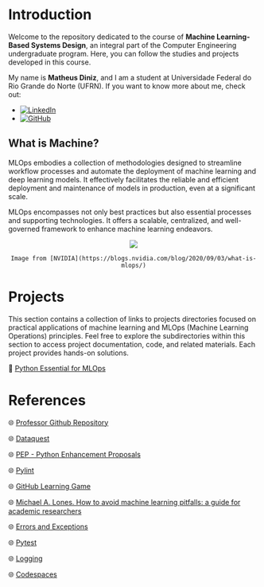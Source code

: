 # Introduction

Welcome to the repository dedicated to the course of **Machine Learning-Based Systems Design**, an integral part of the Computer Engineering undergraduate program. Here, you can follow the studies and projects developed in this course.

My name is **Matheus Diniz**, and I am a student at Universidade Federal do Rio Grande do Norte (UFRN). If you want to know more about me, check out:
- [![LinkedIn](https://img.shields.io/badge/linkedin-%230077B5.svg?style=for-the-badge&logo=linkedin&logoColor=white)](www.linkedin.com/in/dinizmaths)
- [![GitHub](https://img.shields.io/badge/github-%23121011.svg?style=for-the-badge&logo=github&logoColor=white)](https://github.com/DinizMaths)

## What is Machine?

MLOps embodies a collection of methodologies designed to streamline workflow processes and automate the deployment of machine learning and deep learning models. It effectively facilitates the reliable and efficient deployment and maintenance of models in production, even at a significant scale.

MLOps encompasses not only best practices but also essential processes and supporting technologies. It offers a scalable, centralized, and well-governed framework to enhance machine learning endeavors.

<div align="center">
    <img src="https://blogs.nvidia.com/wp-content/uploads/2020/09/1-MLOps-NVIDIA-invert-final.jpg">

    Image from [NVIDIA](https://blogs.nvidia.com/blog/2020/09/03/what-is-mlops/)
</div>

# Projects

This section contains a collection of links to projects directories focused on practical applications of machine learning and MLOps (Machine Learning Operations) principles. Feel free to explore the subdirectories within this section to access project documentation, code, and related materials. Each project provides hands-on solutions.

📁 [Python Essential for MLOps](./Python_Essentials_for_MLOps/)

# References

🌐 [Professor Github Repository](https://github.com/ivanovitchm/mlops)

🌐 [Dataquest](https://app.dataquest.io/)

🌐 [PEP - Python Enhancement Proposals](https://peps.python.org/pep-0000/#introduction)

🌐 [Pylint](https://github.com/pylint-dev/pylint)

🌐 [GitHub Learning Game](https://learngitbranching.js.org/)

🌐 [Michael A. Lones. How to avoid machine learning pitfalls: a guide for academic researchers](https://arxiv.org/abs/2108.02497)

🌐 [Errors and Exceptions](https://docs.python.org/3/tutorial/errors.html)

🌐 [Pytest](https://docs.pytest.org/en/latest/)

🌐 [Logging](https://realpython.com/python-logging/)

🌐 [Codespaces](https://learn.microsoft.com/pt-pt/training/student-hub/github-codespaces-for-students)
